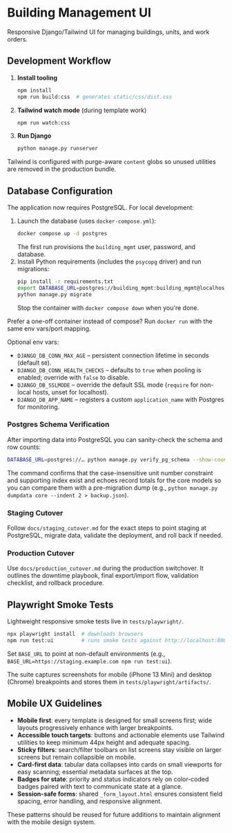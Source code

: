 # Building Management UI

Responsive Django/Tailwind UI for managing buildings, units, and work orders.

## Development Workflow

1. **Install tooling**
   ```bash
   npm install
   npm run build:css  # generates static/css/dist.css
   ```
2. **Tailwind watch mode** (during template work)
   ```bash
   npm run watch:css
   ```
3. **Run Django**
   ```bash
   python manage.py runserver
   ```

Tailwind is configured with purge-aware `content` globs so unused utilities are removed in the production bundle.

## Database Configuration

The application now requires PostgreSQL. For local development:

1. Launch the database (uses `docker-compose.yml`):
   ```bash
   docker compose up -d postgres
   ```
   The first run provisions the `building_mgmt` user, password, and database.
2. Install Python requirements (includes the `psycopg` driver) and run migrations:
   ```bash
   pip install -r requirements.txt
   export DATABASE_URL=postgres://building_mgmt:building_mgmt@localhost:5432/building_mgmt
   python manage.py migrate
   ```
   Stop the container with `docker compose down` when you're done.

Prefer a one-off container instead of compose? Run `docker run` with the same env vars/port mapping.

Optional env vars:

- `DJANGO_DB_CONN_MAX_AGE` – persistent connection lifetime in seconds (default `60`).
- `DJANGO_DB_CONN_HEALTH_CHECKS` – defaults to `true` when pooling is enabled; override with `false` to disable.
- `DJANGO_DB_SSLMODE` – override the default SSL mode (`require` for non-local hosts, unset for localhost).
- `DJANGO_DB_APP_NAME` – registers a custom `application_name` with Postgres for monitoring.

### Postgres Schema Verification

After importing data into PostgreSQL you can sanity-check the schema and row counts:

```bash
DATABASE_URL=postgres://… python manage.py verify_pg_schema --show-counts
```

The command confirms that the case-insensitive unit number constraint and supporting index exist and echoes record totals for the core models so you can compare them with a pre-migration dump (e.g., `python manage.py dumpdata core --indent 2 > backup.json`).

### Staging Cutover

Follow `docs/staging_cutover.md` for the exact steps to point staging at PostgreSQL, migrate data, validate the deployment, and roll back if needed.

### Production Cutover

Use `docs/production_cutover.md` during the production switchover. It outlines the downtime playbook, final export/import flow, validation checklist, and rollback procedure.

## Playwright Smoke Tests

Lightweight responsive smoke tests live in `tests/playwright/`.

```bash
npx playwright install  # downloads browsers
npm run test:ui         # runs smoke tests against http://localhost:8000
```

Set `BASE_URL` to point at non-default environments (e.g., `BASE_URL=https://staging.example.com npm run test:ui`).

The suite captures screenshots for mobile (iPhone 13 Mini) and desktop (Chrome) breakpoints and stores them in `tests/playwright/artifacts/`.

## Mobile UX Guidelines

- **Mobile first**: every template is designed for small screens first; wide layouts progressively enhance with larger breakpoints.
- **Accessible touch targets**: buttons and actionable elements use Tailwind utilities to keep minimum 44px height and adequate spacing.
- **Sticky filters**: search/filter toolbars on list screens stay visible on larger screens but remain collapsible on mobile.
- **Card-first data**: tabular data collapses into cards on small viewports for easy scanning; essential metadata surfaces at the top.
- **Badges for state**: priority and status indicators rely on color-coded badges paired with text to communicate state at a glance.
- **Session-safe forms**: shared `_form_layout.html` ensures consistent field spacing, error handling, and responsive alignment.

These patterns should be reused for future additions to maintain alignment with the mobile design system.
